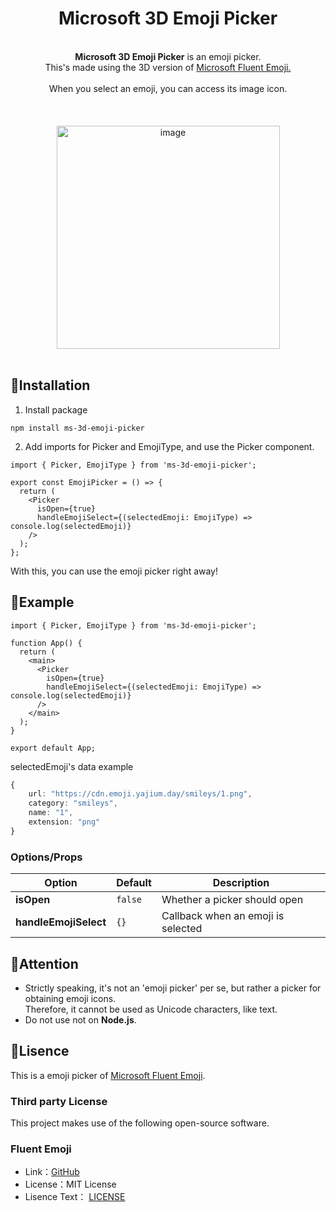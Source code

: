 <div align="center">
  <h1>Microsoft 3D Emoji Picker</h1>
  <br><b>Microsoft 3D Emoji Picker</b> is an emoji picker.
  <br>This's made using the 3D version of <a href="https://github.com/microsoft/fluentui-emoji">Microsoft Fluent Emoji.</a><br>
  <br>When you select an emoji, you can access its image icon.<br>
  <br><br><br><img width="357" alt="image" src="https://github.com/yajihum/microsoft-3d-emoji-picker/assets/117247060/b672a3da-6cdd-4213-b2eb-e44720c7606d"><br><br>
</div>

## 📕Installation

1. Install package

```
npm install ms-3d-emoji-picker
```

2. Add imports for Picker and EmojiType, and use the Picker component.

```tsx
import { Picker, EmojiType } from 'ms-3d-emoji-picker';

export const EmojiPicker = () => {
  return (
    <Picker
      isOpen={true}
      handleEmojiSelect={(selectedEmoji: EmojiType) => console.log(selectedEmoji)}
    />
  );
};
```

With this, you can use the emoji picker right away!

## 📗Example

```tsx
import { Picker, EmojiType } from 'ms-3d-emoji-picker';

function App() {
  return (
    <main>
      <Picker
        isOpen={true}
        handleEmojiSelect={(selectedEmoji: EmojiType) => console.log(selectedEmoji)}
      />
    </main>
  );
}

export default App;
```

selectedEmoji's data example

```ts
{
    url: "https://cdn.emoji.yajium.day/smileys/1.png",
    category: "smileys",
    name: "1",
    extension: "png"
}
```

### Options/Props

| Option            | Default | Description                        |
| ----------------- | ------- | ---------------------------------- |
| **isOpen**        | `false` | Whether a picker should open       |
| **handleEmojiSelect** | `{}`    | Callback when an emoji is selected |

## 📙Attention

- Strictly speaking, it's not an 'emoji picker' per se, but rather a picker for obtaining emoji icons.  
  Therefore, it cannot be used as Unicode characters, like text.
- Do not use not on **Node.js**.

## 📘Lisence

This is a emoji picker of [Microsoft Fluent Emoji](https://github.com/microsoft/fluentui-emoji).

### Third party License

This project makes use of the following open-source software.

### Fluent Emoji

- Link：[GitHub](https://github.com/microsoft/fluentui-emoji)
- License：MIT License
- Lisence Text： [LICENSE](https://github.com/microsoft/fluentui-emoji/blob/main/LICENSE)
